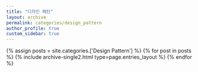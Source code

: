 ```yaml
---
title: "디자인 패턴"
layout: archive
permalink: categories/design_pattern
author_profile: true
custom_sidebar: true
---
```


<!-- 공백이 포함되어 있는 카테고리 이름의 경우 site.categories.['a b c'] 이런식으로! -->

{% assign posts = site.categories.['Design Pattern'] %}
{% for post in posts %} {% include archive-single2.html type=page.entries_layout %} {% endfor %}